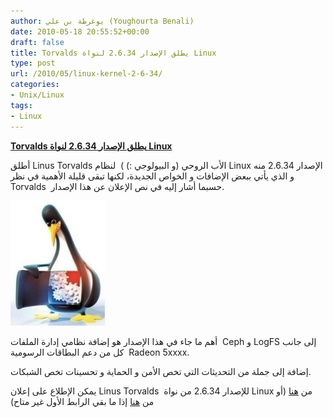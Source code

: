 ```yaml
---
author: يوغرطة بن علي (Youghourta Benali)
date: 2010-05-18 20:55:52+00:00
draft: false
title: Torvalds يطلق الإصدار 2.6.34 لنواة Linux
type: post
url: /2010/05/linux-kernel-2-6-34/
categories:
- Unix/Linux
tags:
- Linux
---
```


[**Torvalds يطلق الإصدار 2.6.34 لنواة Linux**](https://www.it-scoop.com/2010/05/linux-kernel-2-6-34/)


أطلق Linus Torvalds الأب الروحي (و البيولوجي :) )  لنظام Linux الإصدار 2.6.34 منه و الذي يأتي ببعض الإضافات و الخواص الجديدة، لكنها تبقى قليلة الأهمية في نظر Torvalds  حسبما أشار إليه في نص الإعلان عن هذا الإصدار.

[![](Linux-kernel.jpeg)
](https://www.it-scoop.com/2010/05/linux-kernel-2-6-34/)

أهم ما جاء في هذا الإصدار هو إضافة نظامي إدارة الملفات  Ceph و LogFS إلى جانب كل من دعم البطاقات الرسومية  Radeon 5xxxx.

إضافة إلى جملة من التحديثات التي تخص الأمن و الحماية و تحسينات تخص الشبكات.

يمكن الإطلاع على إعلان Linus Torvalds  للإصدار 2.6.34 من نواة Linux من [هنا](http://lkml.org/lkml/2010/5/16/89) (أو من [هنا](http://webcache.googleusercontent.com/search?q=cache:pnmzpnHbJmMJ:lkml.org/lkml/2010/5/16/89+http://lkml.org/lkml/2010/5/16/89&cd=1&hl=fr&ct=clnk) إذا ما بقي الرابط الأول غير متاح)
